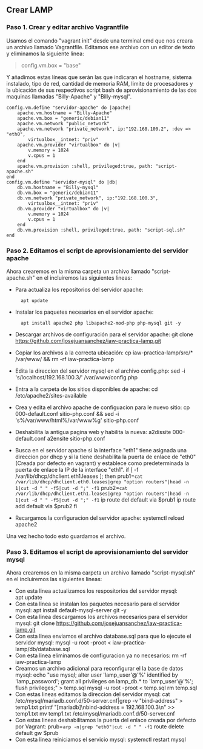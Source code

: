 ## Crear LAMP
### Paso 1. Crear y editar archivo Vagrantfile
Usamos el comando "vagrant init" desde una terminal cmd que nos creara un archivo llamado Vagrantfile.
Editamos ese archivo con un editor de texto y eliminamos la siguiente linea:
> config.vm.box = "base"

Y añadimos estas líneas que serán las que indicaran el hostname, sistema instalado, tipo de red, cantidad de memoria RAM, limite de procesadores y la ubicación de sus respectivos script bash de aprovisionamiento de las dos maquinas llamadas "Billy-Apache" y "Billy-mysql".

	config.vm.define "servidor-apache" do |apache|
		apache.vm.hostname = "Billy-Apache"
		apache.vm.box = "generic/debian11"
		apache.vm.network "public_network"
		apache.vm.network "private_network", ip:"192.168.100.2", :dev => "eth0",
			virtualbox__intnet: "priv"
		apache.vm.provider "virtualbox" do |v|
			v.memory = 1024
			v.cpus = 1
		end
		apache.vm.provision :shell, privileged:true, path: "script-apache.sh"
	end
	config.vm.define "servidor-mysql" do |db|
		db.vm.hostname = "Billy-mysql"
		db.vm.box = "generic/debian11"
		db.vm.network "private_network", ip:"192.168.100.3", 
			virtualbox__intnet: "priv"
		db.vm.provider "virtualbox" do |v|
			v.memory = 1024
			v.cpus = 1
		end
		db.vm.provision :shell, privileged:true, path: "script-sql.sh"
	end
	

### Paso 2. Editamos el script de aprovisionamiento del servidor apache
Ahora crearemos en la misma carpeta un archivo llamado "script-apache.sh" en el incluiremos las siguientes lineas:
- Para actualiza los repositorios del servidor apache:

		apt update
- Instalar los paquetes necesarios en el servidor apache:

		apt install apache2 php libapache2-mod-php php-mysql git -y
- Descargar archivos de configuración para el servidor apache:
	git clone https://github.com/josejuansanchez/iaw-practica-lamp.git
- Copiar los archivos a la correcta ubicación:
	cp iaw-practica-lamp/src/* /var/www/ && rm -rf iaw-practica-lamp
- Edita la direccion del servidor mysql en el archivo config.php:
	sed -i 's/localhost/192.168.100.3/' /var/www/config.php
- Entra a la carpeta de los sitios disponibles de apache:
	cd /etc/apache2/sites-available
- Crea y edita el archivo apache de configuacion para le nuevo sitio:
	cp 000-default.conf sitio-php.conf && sed -i 's%/var/www/html%/var/www%g' sitio-php.conf
- Deshabilita la antigua pagina web y habilita la nueva:
	a2dissite 000-default.conf
	a2ensite sitio-php.conf
- Busca en el servidor apache si la interface "eth1" tiene asignada una direccion por dhcp y si la tiene deshabilita la puerta de enlace de "eth0" (Creada por defecto en vagrant) y establece como predeterminada la puerta de enlace la IP de la interface "eth1".
	if [ -f /var/lib/dhcp/dhclient.eth1.leases ]; then
		prub1=`cat /var/lib/dhcp/dhclient.eth0.leases|grep "option routers"|head -n 1|cut -d " " -f5|cut -d ";" -f1`
		prub2=`cat /var/lib/dhcp/dhclient.eth1.leases|grep "option routers"|head -n 1|cut -d " " -f5|cut -d ";" -f1`
		ip route del default via $prub1
		ip route add default via $prub2
	fi
- Recargamos la configuracion del servidor apache:
	systemctl reload apache2

Una vez hecho todo esto guardamos el archivo.

### Paso 3.  Editamos el script de aprovisionamiento del servidor mysql

Ahora crearemos en la misma carpeta un archivo llamado "script-mysql.sh" en el incluiremos las siguientes lineas:
- Con esta linea actualizamos los respositorios del servidor mysql: \
	apt update
- Con esta linea se instalan los paquetes necesario para el servidor mysql:
	apt install default-mysql-server git -y
- Con esta linea descargamos los archivos necesarios para el servidor mysql:
	git clone https://github.com/josejuansanchez/iaw-practica-lamp.git
- Con esta linea enviamos el archivo database.sql para que lo ejecute el servidor mysql:
	mysql -u root -proot < iaw-practica-lamp/db/database.sql
- Con esta linea eliminamos de configuracion ya no necesarios:
	rm -rf iaw-practica-lamp
- Creamos un archivo adicional para reconfigurar el la base de datos mysql:
	echo "use mysql; alter user 'lamp_user'@'%' identified by 'lamp_password'; grant all privileges on lamp_db.* to 'lamp_user'@'%'; flush privileges;" > temp.sql
	mysql -u root -proot < temp.sql
	rm temp.sql
- Con estas lineas editamos la direccion del servidor mysql:
	cat /etc/mysql/mariadb.conf.d/50-server.cnf|grep -v "bind-address" > temp1.txt
	printf "[mariadb]\nbind-address = 192.168.100.3\n" >> temp1.txt
	mv temp1.txt /etc/mysql/mariadb.conf.d/50-server.cnf
- Con estas lineas deshabilitamos la puerta del enlace creada por defecto por Vagrant:
	prub=`arp -n|grep "eth0"|cut -d " " -f1`
	route delete default gw $prub
- Con esta linea reiniciamos el servicio mysql:
	systemctl restart mysql



